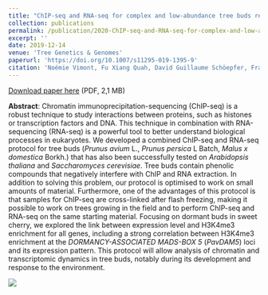 ```yaml
---
title: "ChIP-seq and RNA-seq for complex and low-abundance tree buds reveal chromatin and expression co-dynamics during sweet cherry bud dormancy"
collection: publications
permalink: /publication/2020-ChIP-seq-and-RNA-seq-for-complex-and-low-abundance-tree-buds-reveal-chromatin-and-expression-co-dynamics-during-sweet-cherry-bud-dormancy
excerpt: ''
date: 2019-12-14
venue: 'Tree Genetics & Genomes'
paperurl: 'https://doi.org/10.1007/s11295-019-1395-9'
citation: 'Noémie Vimont, Fu Xiang Quah, David Guillaume Schöepfer, François Roudier, Elisabeth Dirlewanger, Philip A. Wigge, Bénédicte Wenden, Sandra Cortijo (2019), "ChIP-seq and RNA-seq for complex and low-abundance tree buds reveal chromatin and expression co-dynamics during sweet cherry bud dormancy", <i>Tree Genetics & Genomes</i>, Volume 16, Article 9'
---
```

<i class="ai ai-open-access"></i> [Download paper here](https://link.springer.com/content/pdf/10.1007/s11295-019-1395-9.pdf) (PDF, 2,1 MB)

**Abstract**: Chromatin immunoprecipitation-sequencing (ChIP-seq) is a robust technique to study interactions between proteins, such as histones or transcription factors and DNA. This technique in combination with RNA-sequencing (RNA-seq) is a powerful tool to better understand biological processes in eukaryotes. We developed a combined ChIP-seq and RNA-seq protocol for tree buds (<i>Prunus avium</i> L., <i>Prunus persica</i> L Batch, <i>Malus x domestica</i> Borkh.) that has also been successfully tested on <i>Arabidopsis thaliana</i> and <i>Saccharomyces cerevisiae</i>. Tree buds contain phenolic compounds that negatively interfere with ChIP and RNA extraction. In addition to solving this problem, our protocol is optimised to work on small amounts of material. Furthermore, one of the advantages of this protocol is that samples for ChIP-seq are cross-linked after flash freezing, making it possible to work on trees growing in the field and to perform ChIP-seq and RNA-seq on the same starting material. Focusing on dormant buds in sweet cherry, we explored the link between expression level and H3K4me3 enrichment for all genes, including a strong correlation between H3K4me3 enrichment at the <i>DORMANCY-ASSOCIATED MADS-BOX 5</i> (<i>PavDAM5</i>) loci and its expression pattern. This protocol will allow analysis of chromatin and transcriptomic dynamics in tree buds, notably during its development and response to the environment.

<img src='/bwenden/images/11295_2019_1395_Fig1_HTML.png' />

<script type="text/javascript" src="https://d1bxh8uas1mnw7.cloudfront.net/assets/embed.js"></script><div class="altmetric-embed" data-badge-type="donut" data-altmetric-id="42995909" />
